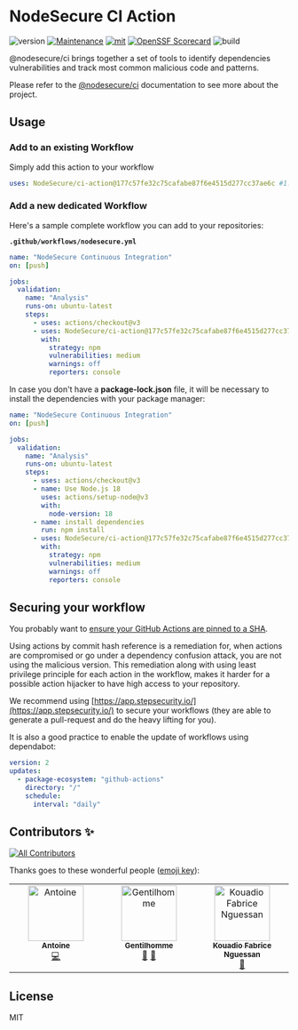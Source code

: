# NodeSecure CI Action

![version](https://img.shields.io/badge/dynamic/json.svg?style=for-the-badge&url=https://raw.githubusercontent.com/NodeSecure/ci-action/master/package.json&query=$.version&label=Version)
[![Maintenance](https://img.shields.io/badge/Maintained%3F-yes-green.svg?style=for-the-badge)](https://github.com/NodeSecure/ci-action/commit-activity)
[![mit](https://img.shields.io/github/license/Naereen/StrapDown.js.svg?style=for-the-badge)](https://github.com/NodeSecure/ci-action/blob/master/LICENSE)
[![OpenSSF
Scorecard](https://api.securityscorecards.dev/projects/github.com/NodeSecure/ci-action/badge?style=for-the-badge)](https://api.securityscorecards.dev/projects/github.com/NodeSecure/ci-action)
![build](https://img.shields.io/github/actions/workflow/status/NodeSecure/ci-action/node.js.yml?style=for-the-badge)

@nodesecure/ci brings together a set of tools to identify dependencies vulnerabilities
and track most common malicious code and patterns.

Please refer to the [@nodesecure/ci](https://github.com/NodeSecure/ci-action) documentation to see more about the project.

## Usage

### Add to an existing Workflow

Simply add this action to your workflow

```yaml
uses: NodeSecure/ci-action@177c57fe32c75cafabe87f6e4515d277cc37ae6c #1.4.1
```

### Add a new dedicated Workflow

Here's a sample complete workflow you can add to your repositories:

**`.github/workflows/nodesecure.yml`**

```yaml
name: "NodeSecure Continuous Integration"
on: [push]

jobs:
  validation:
    name: "Analysis"
    runs-on: ubuntu-latest
    steps:
      - uses: actions/checkout@v3
      - uses: NodeSecure/ci-action@177c57fe32c75cafabe87f6e4515d277cc37ae6c #1.4.1
        with:
          strategy: npm
          vulnerabilities: medium
          warnings: off
          reporters: console
```

In case you don't have a **package-lock.json** file, it will be necessary to install the dependencies with your package manager:

```yaml
name: "NodeSecure Continuous Integration"
on: [push]

jobs:
  validation:
    name: "Analysis"
    runs-on: ubuntu-latest
    steps:
      - uses: actions/checkout@v3
      - name: Use Node.js 18
        uses: actions/setup-node@v3
        with:
          node-version: 18
      - name: install dependencies
        run: npm install
      - uses: NodeSecure/ci-action@177c57fe32c75cafabe87f6e4515d277cc37ae6c #1.4.1
        with:
          strategy: npm
          vulnerabilities: medium
          warnings: off
          reporters: console
```

## Securing your workflow

You probably want to [ensure your GitHub Actions are pinned to a SHA](https://michaelheap.com/ensure-github-actions-pinned-sha/).

Using actions by commit hash reference is a remediation for, when actions are compromised or go under a dependency confusion attack, you are not using the malicious version. This remediation along with using least privilege principle for each action in the workflow, makes it harder for a possible action hijacker to have high access to your repository.

We recommend using [https://app.stepsecurity.io/](https://app.stepsecurity.io/) to secure your workflows (they are able to generate a pull-request and do the heavy lifting for you).

It is also a good practice to enable the update of workflows using dependabot:

```yml
version: 2
updates:
  - package-ecosystem: "github-actions"
    directory: "/"
    schedule:
      interval: "daily"
```

## Contributors ✨

<!-- ALL-CONTRIBUTORS-BADGE:START - Do not remove or modify this section -->
[![All Contributors](https://img.shields.io/badge/all_contributors-3-orange.svg?style=flat-square)](#contributors-)
<!-- ALL-CONTRIBUTORS-BADGE:END -->

Thanks goes to these wonderful people ([emoji key](https://allcontributors.org/docs/en/emoji-key)):

<!-- ALL-CONTRIBUTORS-LIST:START - Do not remove or modify this section -->
<!-- prettier-ignore-start -->
<!-- markdownlint-disable -->
<table>
  <tbody>
    <tr>
      <td align="center" valign="top" width="14.28%"><a href="https://github.com/antoine-coulon"><img src="https://avatars.githubusercontent.com/u/43391199?v=4?s=100" width="100px;" alt="Antoine"/><br /><sub><b>Antoine</b></sub></a><br /><a href="https://github.com/NodeSecure/ci-action/commits?author=antoine-coulon" title="Code">💻</a></td>
      <td align="center" valign="top" width="14.28%"><a href="https://www.linkedin.com/in/thomas-gentilhomme/"><img src="https://avatars.githubusercontent.com/u/4438263?v=4?s=100" width="100px;" alt="Gentilhomme"/><br /><sub><b>Gentilhomme</b></sub></a><br /><a href="#maintenance-fraxken" title="Maintenance">🚧</a> <a href="https://github.com/NodeSecure/ci-action/pulls?q=is%3Apr+reviewed-by%3Afraxken" title="Reviewed Pull Requests">👀</a></td>
      <td align="center" valign="top" width="14.28%"><a href="https://github.com/fabnguess"><img src="https://avatars.githubusercontent.com/u/72697416?v=4?s=100" width="100px;" alt="Kouadio Fabrice Nguessan"/><br /><sub><b>Kouadio Fabrice Nguessan</b></sub></a><br /><a href="#maintenance-fabnguess" title="Maintenance">🚧</a></td>
    </tr>
  </tbody>
</table>

<!-- markdownlint-restore -->
<!-- prettier-ignore-end -->

<!-- ALL-CONTRIBUTORS-LIST:END -->

## License

MIT
